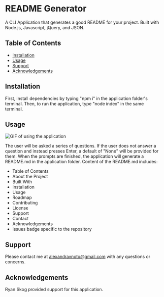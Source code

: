 # README Generator

A CLI Application that generates a good README for your project. Built with Node.js, Javascript, jQuery, and JSON.

## Table of Contents

- [Installation](#installation)
- [Usage](#usage)
- [Support](#support)
- [Acknowledgements](#acknowledgements)

## Installation

First, install dependencies by typing "npm i" in the application folder's terminal. Then, to run the application, type "node index" in the same terminal.

## Usage

<img src="applicationgif.gif" alt="GIF of using the application"/>

The user will be asked a series of questions. If the user does not answer a question and instead presses Enter, a default of "None" will be provided for them. When the prompts are finished, the application will generate a README.md in the application folder. Content of the README.md includes:

- Table of Contents
- About the Project
- Built With
- Installation
- Usage
- Roadmap
- Contributing
- License
- Support
- Contact
- Acknowledgements
- Issues badge specific to the repository

## Support

Please contact me at alexandravnoto@gmail.com with any questions or concerns.

## Acknowledgements

Ryan Skog provided support for this application.
